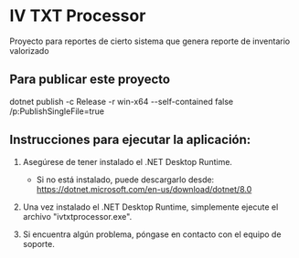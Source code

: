 # IV TXT Processor

Proyecto para reportes de cierto sistema que genera reporte de inventario valorizado

## Para publicar este proyecto

dotnet publish -c Release -r win-x64 --self-contained false /p:PublishSingleFile=true

## Instrucciones para ejecutar la aplicación:

1. Asegúrese de tener instalado el .NET Desktop Runtime.
   - Si no está instalado, puede descargarlo desde:
     https://dotnet.microsoft.com/en-us/download/dotnet/8.0

2. Una vez instalado el .NET Desktop Runtime, simplemente ejecute el archivo "ivtxtprocessor.exe".

3. Si encuentra algún problema, póngase en contacto con el equipo de soporte.
